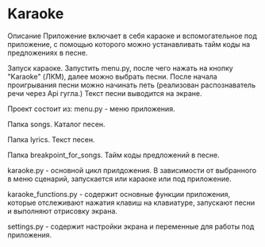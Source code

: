 # Karaoke

Описание
Приложение включает в себя караоке и вспомогательное под приложение, с помощью которого можно 
устанавливать тайм коды на предложениях в песне.

Запуск караоке.
Запустить menu.py, после чего нажать на кнопку "Karaoke" (ЛКМ),
далее можно выбрать песни. После начала проигрывания песни можно
начинать петь (реализован распознаватель речи через Api гугла.)
Текст песни выводится на экране. 


Проект состоит из:
menu.py - меню приложения.

Папка songs. Каталог песен. 

Папка lyrics. Текст песен.

Папка breakpoint_for_songs. Тайм коды предложений в песне.

karaoke.py - основной цикл прилдожения. В зависимости от выбранного в меню сценарий, 
запускается или караоке или под приложение.

karaoke_functions.py - содержит основные функции приложения, которые отслеживают нажатия
клавиш на клавиатуре, запускают песни и выполняют отрисовку экрана.

settings.py - содержит настройки экрана и переменные для работы под приложения.